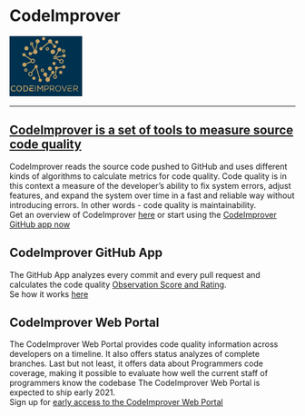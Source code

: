 # CodeImprover
![CodeImprover Logo](./Images/CodeImprover-small-logo-title.png) 
___
## [CodeImprover is a set of tools to measure source code quality]( https://codeimprover.com)

CodeImprover reads the source code pushed to GitHub and uses different kinds of algorithms to calculate metrics for code quality. Code quality is in this context a measure of the developer’s ability to fix system errors, adjust features, and expand the system over time in a fast and reliable way without introducing errors. In other words - code quality is maintainability.  
Get an overview of CodeImprover [here](https://codeimprover.com/how-it-works-illustrated) or start using the [CodeImprover GitHub app now](https://github.com/apps/codeimprover)

## CodeImprover GitHub App
The GitHub App analyzes every commit and every pull request and calculates the code quality [Observation Score and Rating](https://codeimprover.com/key-concept-observation-scores-ratings).  
Se how it works [here](https://codeimprover.com/how-it-works-toc) 


## CodeImprover Web Portal
The CodeImprover Web Portal provides code quality information across developers on a timeline. It also offers status analyzes of complete branches. 
Last but not least, it offers data about Programmers code coverage, making it possible to evaluate how well the current staff of programmers know the codebase
The CodeImprover Web Portal is expected to ship early 2021.   
Sign up for [early access to the CodeImprover Web Portal](https://codeimprover.com/get-started-with-the-codeimprover-web-portal)

 


